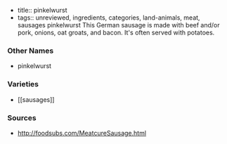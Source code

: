 - title:: pinkelwurst
- tags:: unreviewed, ingredients, categories, land-animals, meat, sausages
pinkelwurst This German sausage is made with beef and/or pork, onions, oat groats, and bacon. It's often served with potatoes.

### Other Names

* pinkelwurst

### Varieties

* [[sausages]]

### Sources
* http://foodsubs.com/MeatcureSausage.html
